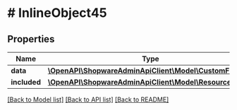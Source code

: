 # # InlineObject45

## Properties

Name | Type | Description | Notes
------------ | ------------- | ------------- | -------------
**data** | [**\OpenAPI\ShopwareAdminApiClient\Model\CustomFieldSet**](CustomFieldSet.md) |  | [optional]
**included** | [**\OpenAPI\ShopwareAdminApiClient\Model\Resource[]**](Resource.md) |  | [optional]

[[Back to Model list]](../../README.md#models) [[Back to API list]](../../README.md#endpoints) [[Back to README]](../../README.md)
